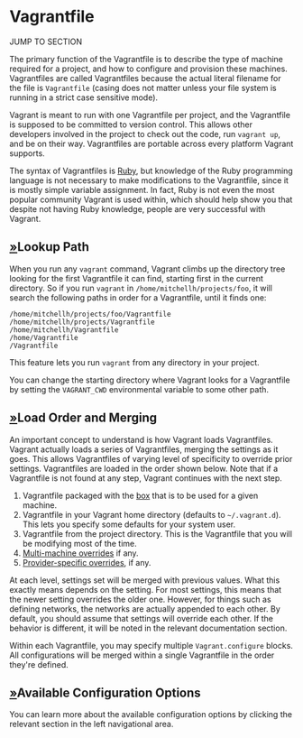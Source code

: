 # Vagrantfile

JUMP TO SECTION

The primary function of the Vagrantfile is to describe the type of machine required for a project, and how to configure and provision these machines. Vagrantfiles are called Vagrantfiles because the actual literal filename for the file is `Vagrantfile` (casing does not matter unless your file system is running in a strict case sensitive mode).

Vagrant is meant to run with one Vagrantfile per project, and the Vagrantfile is supposed to be committed to version control. This allows other developers involved in the project to check out the code, run `vagrant up`, and be on their way. Vagrantfiles are portable across every platform Vagrant supports.

The syntax of Vagrantfiles is [Ruby](http://www.ruby-lang.org/), but knowledge of the Ruby programming language is not necessary to make modifications to the Vagrantfile, since it is mostly simple variable assignment. In fact, Ruby is not even the most popular community Vagrant is used within, which should help show you that despite not having Ruby knowledge, people are very successful with Vagrant.

## [»](https://www.vagrantup.com/docs/vagrantfile#lookup-path)Lookup Path

When you run any `vagrant` command, Vagrant climbs up the directory tree looking for the first Vagrantfile it can find, starting first in the current directory. So if you run `vagrant` in `/home/mitchellh/projects/foo`, it will search the following paths in order for a Vagrantfile, until it finds one:

```
/home/mitchellh/projects/foo/Vagrantfile
/home/mitchellh/projects/Vagrantfile
/home/mitchellh/Vagrantfile
/home/Vagrantfile
/Vagrantfile
```

This feature lets you run `vagrant` from any directory in your project.

You can change the starting directory where Vagrant looks for a Vagrantfile by setting the `VAGRANT_CWD` environmental variable to some other path.

## [»](https://www.vagrantup.com/docs/vagrantfile#load-order)Load Order and Merging

An important concept to understand is how Vagrant loads Vagrantfiles. Vagrant actually loads a series of Vagrantfiles, merging the settings as it goes. This allows Vagrantfiles of varying level of specificity to override prior settings. Vagrantfiles are loaded in the order shown below. Note that if a Vagrantfile is not found at any step, Vagrant continues with the next step.

1. Vagrantfile packaged with the [box](https://www.vagrantup.com/docs/boxes) that is to be used for a given machine.
2. Vagrantfile in your Vagrant home directory (defaults to `~/.vagrant.d`). This lets you specify some defaults for your system user.
3. Vagrantfile from the project directory. This is the Vagrantfile that you will be modifying most of the time.
4. [Multi-machine overrides](https://www.vagrantup.com/docs/multi-machine/) if any.
5. [Provider-specific overrides](https://www.vagrantup.com/docs/providers/configuration), if any.

At each level, settings set will be merged with previous values. What this exactly means depends on the setting. For most settings, this means that the newer setting overrides the older one. However, for things such as defining networks, the networks are actually appended to each other. By default, you should assume that settings will override each other. If the behavior is different, it will be noted in the relevant documentation section.

Within each Vagrantfile, you may specify multiple `Vagrant.configure` blocks. All configurations will be merged within a single Vagrantfile in the order they're defined.

## [»](https://www.vagrantup.com/docs/vagrantfile#available-configuration-options)Available Configuration Options

You can learn more about the available configuration options by clicking the relevant section in the left navigational area.

[
  ](https://github.com/hashicorp/vagrant/blob/master/website/pages/docs/vagrantfile/index.mdx)